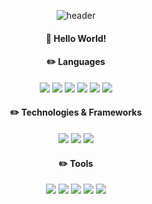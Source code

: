 <div align="center">

![header](https://capsule-render.vercel.app/api?text=RealCommang)

####  :wave: Hello World! 
 
####  ✏️ Languages

<img src="https://img.shields.io/badge/JavaScript-F7DF1E?style=for-the-badge&logo=JavaScript&logoColor=white">
<img src="https://img.shields.io/badge/JAVA-007396?style=for-the-badge&logo=Java&logoColor=white">
<img src="https://img.shields.io/badge/C-EF2D5E?style=for-the-badge&logo=C&logoColor=white">
<img src="https://img.shields.io/badge/SQL-FF9E0F?style=for-the-badge&logo=SQL&logoColor=white">
<img src="https://img.shields.io/badge/Python-512BD4?style=for-the-badge&logo=Python&logoColor=white">
<img src="https://img.shields.io/badge/CSS3-1572B6?style=for-the-badge&logo=CSS3&logoColor=white">

####  ✏️ Technologies & Frameworks

<img src="https://img.shields.io/badge/Spring-6DB33F?style=for-the-badge&logo=Spring&logoColor=white">
<img src="https://img.shields.io/badge/HTML5-E34F26?style=for-the-badge&logo=HTML5&logoColor=white">
<img src="https://img.shields.io/badge/Django-FF0000?style=for-the-badge&logo=Django&logoColor=white">

####  ✏️ Tools

<img src="https://img.shields.io/badge/Eclipse-2C2255?style=for-the-badge&logo=Eclipse%20IDE&logoColor=white">
<img src="https://img.shields.io/badge/Android Studio-A9225C?style=for-the-badge&logo=Android Studio&logoColor=white"/>
<img src="https://img.shields.io/badge/VSCode-007ACC?style=for-the-badge&logo=VisualStudioCode&logoColor=white">
<img src="https://img.shields.io/badge/IntelliJIDEA-007ACC?style=for-the-badge&logo=IntelliJIDEA&logoColor=white">
<img src="https://img.shields.io/badge/PyCharm-FF9E0F?style=for-the-badge&logo=PyCharm&logoColor=white">

</div>
